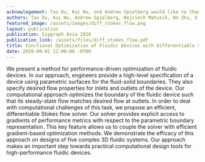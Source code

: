 ```yaml
---
acknowlegement: Tao Du, Kui Wu, and Andrew Spielberg would like to thank Buttercup Foshey (and also Michael Foshey) for moral support during this work. Wojciech Matusik acknowledges the funding support from IARPA under grant 2019-19020100001. Bo Zhu acknowledges the funding supports from Neukom Institute CompX Faculty Grant, Burke Research Initiation Award, NSF 1919647, and Toyota TEMA North America Inc. Eftychios Sifakis acknowledges the funding supports from NSF IIS-2008584, CCF-1812944, and IIS-1763638.
authors: Tao Du, Kui Wu, Andrew Spielberg, Wojciech Matusik, Bo Zhu, Eftychios Sifakis
featured_image: /assets/images/diff_stokes_flow.png
layout: publication
publication: Siggraph Asia 2020
publication_link: /assets/files/diff_stokes_flow.pdf
title: Functional Optimization of Fluidic Devices with Differentiable Stokes Flow
date: 2020-09-01 12:00:00 -0700
---
```


We present a method for performance-driven optimization of fluidic devices. In our approach, engineers provide a high-level specification of a device using parametric surfaces for the fluid-solid boundaries. They also specify desired flow properties for inlets and outlets of the device. Our computational approach optimizes the boundary of the fluidic device such that its steady-state flow matches desired flow at outlets. In order to deal with computational challenges of this task, we propose an efficient, differentiable Stokes flow solver. Our solver provides explicit access to gradients of performance metrics with respect to the parametric boundary representation. This key feature allows us to couple the solver with efficient gradient-based optimization methods. We demonstrate the efficacy of this approach on designs of five complex 3D fluidic systems. Our approach makes an important step towards practical computational design tools for high-performance fluidic devices.